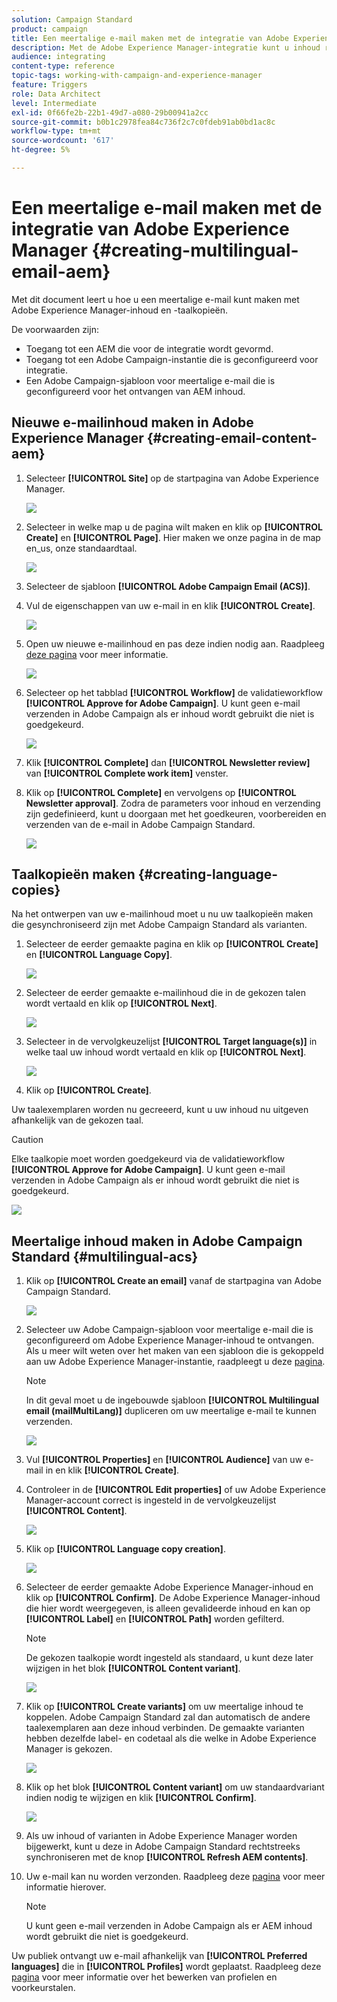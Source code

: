 ```yaml
---
solution: Campaign Standard
product: campaign
title: Een meertalige e-mail maken met de integratie van Adobe Experience Manager.
description: Met de Adobe Experience Manager-integratie kunt u inhoud rechtstreeks in AEM maken en later in Adobe Campaign gebruiken.
audience: integrating
content-type: reference
topic-tags: working-with-campaign-and-experience-manager
feature: Triggers
role: Data Architect
level: Intermediate
exl-id: 0f66fe2b-22b1-49d7-a080-29b00941a2cc
source-git-commit: b0b1c2978fea84c736f2c7c0fdeb91ab0bd1ac8c
workflow-type: tm+mt
source-wordcount: '617'
ht-degree: 5%

---
```


# Een meertalige e-mail maken met de integratie van Adobe Experience Manager {#creating-multilingual-email-aem}

Met dit document leert u hoe u een meertalige e-mail kunt maken met Adobe Experience Manager-inhoud en -taalkopieën.

De voorwaarden zijn:

* Toegang tot een AEM die voor de integratie wordt gevormd.
* Toegang tot een Adobe Campaign-instantie die is geconfigureerd voor integratie.
* Een Adobe Campaign-sjabloon voor meertalige e-mail die is geconfigureerd voor het ontvangen van AEM inhoud.

## Nieuwe e-mailinhoud maken in Adobe Experience Manager {#creating-email-content-aem}

1. Selecteer **[!UICONTROL Site]** op de startpagina van Adobe Experience Manager.

   ![](assets/aem_acs_1.png)

1. Selecteer in welke map u de pagina wilt maken en klik op **[!UICONTROL Create]** en **[!UICONTROL Page]**. Hier maken we onze pagina in de map en_us, onze standaardtaal.

   ![](assets/aem_acs_2.png)

1. Selecteer de sjabloon **[!UICONTROL Adobe Campaign Email (ACS)]**.

1. Vul de eigenschappen van uw e-mail in en klik **[!UICONTROL Create]**.

   ![](assets/aem_acs_3.png)

1. Open uw nieuwe e-mailinhoud en pas deze indien nodig aan. Raadpleeg [deze pagina](../../integrating/using/creating-email-experience-manager.md#editing-email-aem) voor meer informatie.

   ![](assets/aem_acs_4.png)

1. Selecteer op het tabblad **[!UICONTROL Workflow]** de validatieworkflow **[!UICONTROL Approve for Adobe Campaign]**. U kunt geen e-mail verzenden in Adobe Campaign als er inhoud wordt gebruikt die niet is goedgekeurd.

   ![](assets/aem_acs_7.png)

1. Klik **[!UICONTROL Complete]** dan **[!UICONTROL Newsletter review]** van **[!UICONTROL Complete work item]** venster.

1. Klik op **[!UICONTROL Complete]** en vervolgens op **[!UICONTROL Newsletter approval]**. Zodra de parameters voor inhoud en verzending zijn gedefinieerd, kunt u doorgaan met het goedkeuren, voorbereiden en verzenden van de e-mail in Adobe Campaign Standard.

   ![](assets/aem_acs_8.png)

## Taalkopieën maken {#creating-language-copies}

Na het ontwerpen van uw e-mailinhoud moet u nu uw taalkopieën maken die gesynchroniseerd zijn met Adobe Campaign Standard als varianten.

1. Selecteer de eerder gemaakte pagina en klik op **[!UICONTROL Create]** en **[!UICONTROL Language Copy]**.

   ![](assets/aem_acs_5.png)

1. Selecteer de eerder gemaakte e-mailinhoud die in de gekozen talen wordt vertaald en klik op **[!UICONTROL Next]**.

   ![](assets/aem_acs_6.png)

1. Selecteer in de vervolgkeuzelijst **[!UICONTROL Target language(s)]** in welke taal uw inhoud wordt vertaald en klik op **[!UICONTROL Next]**.

   ![](assets/aem_acs_9.png)

1. Klik op **[!UICONTROL Create]**.

Uw taalexemplaren worden nu gecreeerd, kunt u uw inhoud nu uitgeven afhankelijk van de gekozen taal.

>[!CAUTION]
>
>Elke taalkopie moet worden goedgekeurd via de validatieworkflow **[!UICONTROL Approve for Adobe Campaign]**. U kunt geen e-mail verzenden in Adobe Campaign als er inhoud wordt gebruikt die niet is goedgekeurd.

![](assets/aem_acs_11.png)

## Meertalige inhoud maken in Adobe Campaign Standard {#multilingual-acs}

1. Klik op **[!UICONTROL Create an email]** vanaf de startpagina van Adobe Campaign Standard.

   ![](assets/aem_acs_12.png)

1. Selecteer uw Adobe Campaign-sjabloon voor meertalige e-mail die is geconfigureerd om Adobe Experience Manager-inhoud te ontvangen. Als u meer wilt weten over het maken van een sjabloon die is gekoppeld aan uw Adobe Experience Manager-instantie, raadpleegt u deze [pagina](../../integrating/using/configure-experience-manager.md#config-acs).

   >[!NOTE]
   >
   >In dit geval moet u de ingebouwde sjabloon **[!UICONTROL Multilingual email (mailMultiLang)]** dupliceren om uw meertalige e-mail te kunnen verzenden.

   ![](assets/aem_acs_13.png)

1. Vul **[!UICONTROL Properties]** en **[!UICONTROL Audience]** van uw e-mail in en klik **[!UICONTROL Create]**.

1. Controleer in de **[!UICONTROL Edit properties]** of uw Adobe Experience Manager-account correct is ingesteld in de vervolgkeuzelijst **[!UICONTROL Content]**.

   ![](assets/aem_acs_20.png)

1. Klik op **[!UICONTROL Language copy creation]**.

   ![](assets/aem_acs_16.png)

1. Selecteer de eerder gemaakte Adobe Experience Manager-inhoud en klik op **[!UICONTROL Confirm]**. De Adobe Experience Manager-inhoud die hier wordt weergegeven, is alleen gevalideerde inhoud en kan op **[!UICONTROL Label]** en **[!UICONTROL Path]** worden gefilterd.

   >[!NOTE]
   >
   >De gekozen taalkopie wordt ingesteld als standaard, u kunt deze later wijzigen in het blok **[!UICONTROL Content variant]**.

   ![](assets/aem_acs_17.png)

1. Klik op **[!UICONTROL Create variants]** om uw meertalige inhoud te koppelen. Adobe Campaign Standard zal dan automatisch de andere taalexemplaren aan deze inhoud verbinden. De gemaakte varianten hebben dezelfde label- en codetaal als die welke in Adobe Experience Manager is gekozen.

   ![](assets/aem_acs_18.png)

1. Klik op het blok **[!UICONTROL Content variant]** om uw standaardvariant indien nodig te wijzigen en klik **[!UICONTROL Confirm]**.

   ![](assets/aem_acs_19.png)

1. Als uw inhoud of varianten in Adobe Experience Manager worden bijgewerkt, kunt u deze in Adobe Campaign Standard rechtstreeks synchroniseren met de knop **[!UICONTROL Refresh AEM contents]**.

1. Uw e-mail kan nu worden verzonden. Raadpleeg deze [pagina](../../sending/using/get-started-sending-messages.md) voor meer informatie hierover.

   >[!NOTE]
   >
   >U kunt geen e-mail verzenden in Adobe Campaign als er AEM inhoud wordt gebruikt die niet is goedgekeurd.

Uw publiek ontvangt uw e-mail afhankelijk van **[!UICONTROL Preferred languages]** die in **[!UICONTROL Profiles]** wordt geplaatst. Raadpleeg deze [pagina](../../audiences/using/editing-profiles.md) voor meer informatie over het bewerken van profielen en voorkeurstalen.
